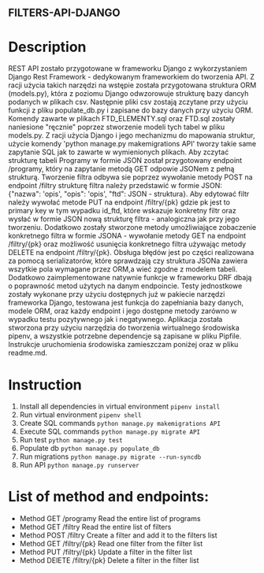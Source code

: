 ## FILTERS-API-DJANGO

# Description

REST API zostało przygotowane w frameworku Django z wykorzystaniem Django Rest Framework - dedykowanym frameworkiem do tworzenia API.
Z racji użycia takich narzędzi na wstępie została przygotowana struktura ORM (models.py), która z poziomu Django odwzorowuje strukturę bazy dancyh podanych w plikach csv. Następnie pliki csv zostają zczytane przy użyciu funkcji z pliku populate_db.py i zapisane do bazy danych przy użyciu ORM. Komendy zawarte w plikach FTD_ELEMENTY.sql oraz FTD.sql zostały naniesione "ręcznie" poprzez stworzenie modeli tych tabel w pliku models.py. Z racji użycia Django i jego mechanizmu do mapowania struktur, użycie komendy 'python manage.py makemigrations API' tworzy takie same zapytanie SQL jak to zawarte w wymienionych plikach.
Aby zczytać strukturę tabeli Programy w formie JSON został przygotowany endpoint /programy, który na zapytanie metodą GET odpowie JSONem z pełną strukturą. Tworzenie filtra odbywa sie poprzez wywołanie metody POST na endpoint /filtry strukturę filtra należy przedstawić w formie JSON: {"nazwa": 'opis', "opis": 'opis', "ftd": JSON - struktura}. Aby edytować filtr należy wywołać metode PUT na endpoint /filtry/{pk} gdzie pk jest to primary key w tym wypadku id_ftd, które wskazuje konkretny filtr oraz wysłać w formie JSON nową strukturę filtra - analogiczna jak przy jego tworzeniu. Dodatkowo zostały stworzone metody umożliwiające zobaczenie konkretnego filtra w formie JSONA - wywołanie metody GET na endpoint /filtry/{pk} oraz możliwość usunięcia konkretnego filtra używając metody DELETE na endpoint /filtry/{pk}.
Obsługa błędów jest po części realizowana za pomocą serializatorów, które sprawdzają czy struktura JSONa zawiera wszytkie pola wymagane przez ORM,a wieć zgodne z modelem tabeli. Dodatkowo zaimplementowane natywnie funkcje w frameworku DRF dbają o poprawność metod użytych na danym endpoincie. Testy jednostkowe zostały wykonane przy użyciu dostępnych już w pakiecie narzędzi frameworka Django, testowana jest funkcja do zapełniania bazy danych, modele ORM, oraz każdy endpoint i jego dostępne metody zarówno w wypadku testu pozytywnego jak i negatywnego. Aplikacja została stworzona przy użyciu narzędzia do tworzenia wirtualnego środowiska pipenv, a wszystkie potrzebne dependencje są zapisane w pliku Pipfile. Instrukcje uruchomienia środowiska zamieszczam poniżej oraz w pliku readme.md.

# Instruction

1. Install all dependencies in virtual environment `pipenv install`
2. Run virtual environment `pipenv shell`
3. Create SQL commands `python manage.py makemigrations API`
4. Execute SQL commands `python manage.py migrate API`
5. Run test `python manage.py test`
6. Populate db `python manage.py populate_db`
7. Run migrations `python manage.py migrate --run-syncdb`
8. Run API `python manage.py runserver`

# List of method and endpoints:

- Method GET /programy Read the entire list of programs
- Method GET /filtry Read the entire list of filters
- Method POST /filtry Create a filter and add it to the filters list
- Method GET /filtry/{pk} Read one filter from the filter list
- Method PUT /filtry/{pk} Update a filter in the filter list
- Method DElETE /filtry/{pk} Delete a filter in the filter list
